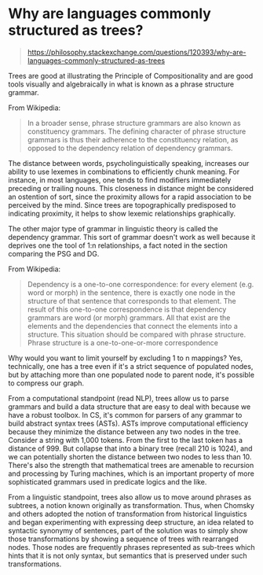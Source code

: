 # Why are languages commonly structured as trees?
> https://philosophy.stackexchange.com/questions/120393/why-are-languages-commonly-structured-as-trees

Trees are good at illustrating the Principle of Compositionality
and are good tools visually and algebraically in what is known as a phrase structure grammar.

From Wikipedia:
> In a broader sense, phrase structure grammars are also known as constituency grammars.
> The defining character of phrase structure grammars is thus their adherence to the constituency relation,
> as opposed to the dependency relation of dependency grammars.

The distance between words, psycholinguistically speaking,
increases our ability to use lexemes in combinations to efficiently chunk meaning.
For instance, in most languages, one tends to find modifiers immediately preceding or trailing nouns.
This closeness in distance might be considered an ostention of sort,
since the proximity allows for a rapid association to be perceived by the mind.
Since trees are topographically predisposed to indicating proximity, it helps to show lexemic relationships graphically.

The other major type of grammar in linguistic theory is called the dependency grammar.
This sort of grammar doesn't work as well because it deprives one the tool of 1:n relationships,
a fact noted in the section comparing the PSG and DG.

From Wikipedia:
> Dependency is a one-to-one correspondence:
> for every element (e.g. word or morph) in the sentence,
> there is exactly one node in the structure of that sentence that corresponds to that element.
> The result of this one-to-one correspondence is that dependency grammars are word (or morph) grammars.
> All that exist are the elements and the dependencies that connect the elements into a structure.
> This situation should be compared with phrase structure.
> Phrase structure is a one-to-one-or-more correspondence

Why would you want to limit yourself by excluding 1 to n mappings?
Yes, technically, one has a tree even if it's a strict sequence of populated nodes,
but by attaching more than one populated node to parent node, it's possible to compress our graph.

From a computational standpoint (read NLP),
trees allow us to parse grammars and build a data structure that are easy to deal with because we have a robust toolbox.
In CS, it's common for parsers of any grammar to build abstract syntax trees (ASTs).
ASTs improve computational efficiency because they minimize the distance between any two nodes in the tree.
Consider a string with 1,000 tokens. From the first to the last token has a distance of 999.
But collapse that into a binary tree (recall 210 is 1024),
and we can potentially shorten the distance between two nodes to less than 10.
There's also the strength that mathematical trees are amenable to recursion and processing by Turing machines,
which is an important property of more sophisticated grammars used in predicate logics and the like.

From a linguistic standpoint, trees also allow us to move around phrases as subtrees, a notion known originally as transformation.
Thus, when Chomsky and others adopted the notion of transformation from historical linguistics and began experimenting with expressing deep structure,
an idea related to syntactic synonymy of sentences,
part of the solution was to simply show those transformations by showing a sequence of trees with rearranged nodes.
Those nodes are frequently phrases represented as sub-trees which hints that it is not only syntax,
but semantics that is preserved under such transformations.

